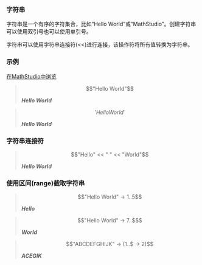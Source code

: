### 字符串

字符串是一个有序的字符集合，比如“Hello World”或“MathStudio”。创建字符串可以使用双引号也可以使用单引号。

字符串可以使用字符串连接符(<<)进行连接，该操作符将所有值转换为字符串。

### 示例

[在MathStudio中浏览](http://mathstud.io/?input[0]=IkhlbGxvIFdvcmxkIg%3D%3D&input[1]=J0hlbGxvIFdvcmxkJw%3D%3D&input[2]=IkhlbGxvIiA8PCAiICIgPDwgIldvcmxkIg%3D%3D&input[3]=IkhlbGxvIFdvcmxkIiAtPiAxLi41&input[4]=IkhlbGxvIFdvcmxkIiAtPiA3Li4k&input[5]=IkFCQ0RFRkdISUpLIiAtPiAoMS4uJCAtPiAyKQ%3D%3D)

> ```math
> "Hello World"
> ```
>
> ***Hello World***

> ```math
> 'Hello World'
> ```
>
> ***Hello World***

### 字符串连接符

> ```math
> "Hello" << " " << "World"
> ```
>
> ***Hello World***

### 使用区间(range)截取字符串

> ```math
> "Hello World" -> 1..5
> ```
>
> ***Hello***

> ```math
> "Hello World" -> 7..$
> ```
>
> ***World***

> ```math
> "ABCDEFGHIJK" -> (1..$ -> 2)
> ```
>
> ***ACEGIK***
